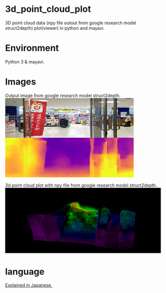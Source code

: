 # 3d_point_cloud_plot
3D point cloud data (npy file outout from google research model struct2depth) plot(viewer) in python and mayavi.

# Environment
Python 3 & mayavi.

# Images
Output image from google research model struct2depth.
![alt text](https://github.com/soarbear/3d_point_cloud_plot/blob/master/output_from_google_struct2depth.png)


3d point cloud plot with npy file from google research model struct2depth.
![alt text](https://github.com/soarbear/3d_point_cloud_plot/blob/master/test_point_cloud.png)

# language
<a href="https://memo.soarcloud.com/struct2depth%ef%bd%9e%e5%8d%98%e7%9c%bc%e3%82%ab%e3%83%a1%e3%83%a9visual-slam/" target="_blank">Explained in Japanese.</a>
